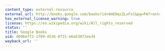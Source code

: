 ```yaml
---
content_type: external-resource
external_url: http://books.google.com/books?id=0mE0qsZLxFsC&pg=PAfrontcover
has_external_license_warning: true
license: https://en.wikipedia.org/wiki/All_rights_reserved
status: ''
title: Google Books
uid: d696eff2-1f89-4536-8f21-e6a53072ee34
wayback_url: ''
---
```

